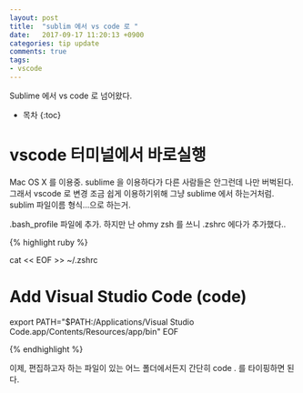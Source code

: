 ```yaml
---
layout: post
title:  "sublim 에서 vs code 로 "
date:   2017-09-17 11:20:13 +0900
categories: tip update
comments: true
tags:
- vscode
---
```


Sublime  에서 vs code 로 넘어왔다.
* 목차
{:toc}

# vscode 터미널에서 바로실행

Mac OS X 를 이용중. sublime 을 이용하다가 다른 사람들은 안그런데 나만 버벅된다. 
그래서 vscode 로 변경 조금 쉽게 이용하기위해  그냥 sublime 에서 하는거처럼. sublim 파일이름 형식...으로 하는거.


 .bash_profile 파일에 추가. 하지만 난 ohmy zsh 를 쓰니 .zshrc 에다가 추가했다..
 
 
{% highlight ruby %}

cat << EOF >> ~/.zshrc
# Add Visual Studio Code (code)
export PATH="$PATH:/Applications/Visual Studio Code.app/Contents/Resources/app/bin"
EOF

{% endhighlight %}

이제, 편집하고자 하는 파일이 있는 어느 폴더에서든지 간단히 code . 를 타이핑하면 된다.
